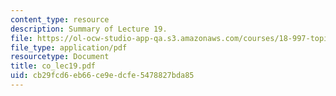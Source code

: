 ```yaml
---
content_type: resource
description: Summary of Lecture 19.
file: https://ol-ocw-studio-app-qa.s3.amazonaws.com/courses/18-997-topics-in-combinatorial-optimization-spring-2004/cb29fcd6eb66ce9edcfe5478827bda85_co_lec19.pdf
file_type: application/pdf
resourcetype: Document
title: co_lec19.pdf
uid: cb29fcd6-eb66-ce9e-dcfe-5478827bda85
---
```

